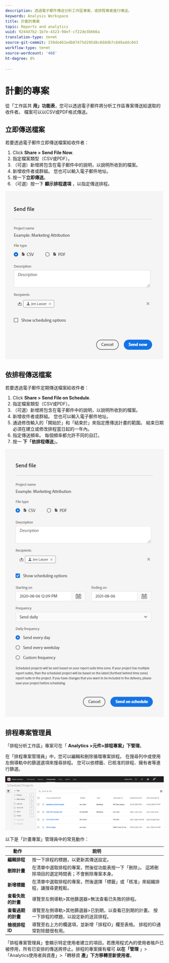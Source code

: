 ```yaml
---
description: 透過電子郵件傳送分析工作區專案，或排程專案進行傳送。
keywords: Analysis Workspace
title: 計劃的專案
topic: Reports and analytics
uuid: 9244d7b2-1b7e-4323-98ef-cf22de3b666a
translation-type: tm+mt
source-git-commit: 159de461edb07475d295d8c0dddb7c849addc043
workflow-type: tm+mt
source-wordcount: '468'
ht-degree: 8%

---
```



# 計劃的專案

從「工作區共 **用」功能表**，您可以透過電子郵件將分析工作區專案傳送給選取的收件者。 檔案可以以CSV或PDF格式傳送。

## 立即傳送檔案

若要透過電子郵件立即傳送檔案給收件者：

1. Click **Share > Send File Now**.
1. 指定檔案類型（CSV或PDF）。
1. （可選）新增將包含在電子郵件中的說明，以說明所收到的檔案。
1. 新增收件者或群組。 您也可以輸入電子郵件地址。
1. 按一下&#x200B;**立即傳送**。
1. （可選）按一下 **顯示排程選項** ，以指定傳送排程。

![立即傳送檔案](assets/send-file-now.png)

## 依排程傳送檔案

若要透過電子郵件定期傳送檔案給收件者：

1. Click **Share > Send File on Schedule**.
1. 指定檔案類型（CSV或PDF）。
1. （可選）新增將包含在電子郵件中的說明，以說明所收到的檔案。
1. 新增收件者或群組。 您也可以輸入電子郵件地址。
1. 通過修改輸入的「開始於」和「結束於」來指定應傳送計畫的範圍。 結束日期必須在建立或修改排程當日起的一年內。
1. 指定傳送頻率。 每個頻率都允許不同的自訂。
1. 按一 **下「依排程傳送**」。

![](assets/send-on-schedule.png)

## 排程專案管理員

「排程分析工作區」專案可在「 **Analytics >元件>排程專案」下管理**。

在「排程專案管理員」中，您可以編輯和刪除循環專案排程。 在搜尋列中或使用左側導軌中的篩選選項來搜尋排程。 您可以依標籤、已核准的排程、擁有者等進行篩選。

![](assets/scheduled-project-manager.png)

以下是「計畫專案」管理員中的常見動作：

| 動作 | 說明 |
|---|---|
| **編輯排程** | 按一下排程的標題，以更新其傳送設定。 |
| **刪除計畫** | 在清單中選取排程的專案，然後從功能表按一下「刪除」。 這將刪除項目的選定時間表；不會刪除專案本身。 |
| **新增標籤** | 在清單中選取排程的專案，然後選擇「標籤」或「核准」來組織排程，讓搜尋更輕鬆。 |
| **查看失敗的計畫** | 導覽至左側導軌>其他篩選器>無法查看已失敗的排程。 |
| **查看過期的計畫** | 導覽至左側導軌>其他篩選器>已到期，以查看已到期的計畫。 按一下排程的標題，以設定新的送貨排程。 |
| **檢視排程ID** | 導覽至右上方的欄選項，並新增「排程ID」欄至表格。 排程的ID通常對除錯很有用。 |

「排程專案管理員」會顯示特定使用者建立的項目。若應用程式內的使用者帳戶已被停用，所有已安排的傳送將停止。排程的專案擁有權可 **以在「管理** 」>「Analytics使用者與資產」>「轉移資 **產」下方移轉至新使用者**。

